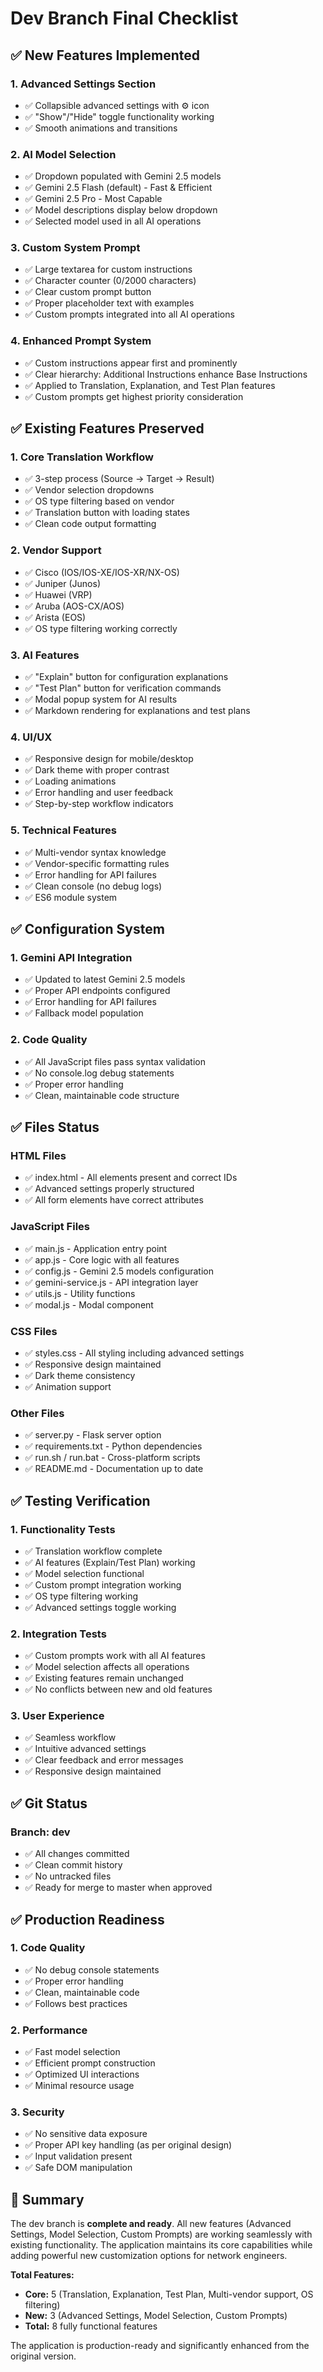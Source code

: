 # Dev Branch Final Checklist

## ✅ **New Features Implemented**

### **1. Advanced Settings Section**
- ✅ Collapsible advanced settings with ⚙️ icon
- ✅ "Show"/"Hide" toggle functionality working
- ✅ Smooth animations and transitions

### **2. AI Model Selection**
- ✅ Dropdown populated with Gemini 2.5 models
- ✅ Gemini 2.5 Flash (default) - Fast & Efficient
- ✅ Gemini 2.5 Pro - Most Capable
- ✅ Model descriptions display below dropdown
- ✅ Selected model used in all AI operations

### **3. Custom System Prompt**
- ✅ Large textarea for custom instructions
- ✅ Character counter (0/2000 characters)
- ✅ Clear custom prompt button
- ✅ Proper placeholder text with examples
- ✅ Custom prompts integrated into all AI operations

### **4. Enhanced Prompt System**
- ✅ Custom instructions appear first and prominently
- ✅ Clear hierarchy: Additional Instructions enhance Base Instructions
- ✅ Applied to Translation, Explanation, and Test Plan features
- ✅ Custom prompts get highest priority consideration

## ✅ **Existing Features Preserved**

### **1. Core Translation Workflow**
- ✅ 3-step process (Source → Target → Result)
- ✅ Vendor selection dropdowns
- ✅ OS type filtering based on vendor
- ✅ Translation button with loading states
- ✅ Clean code output formatting

### **2. Vendor Support**
- ✅ Cisco (IOS/IOS-XE/IOS-XR/NX-OS)
- ✅ Juniper (Junos)
- ✅ Huawei (VRP)
- ✅ Aruba (AOS-CX/AOS)
- ✅ Arista (EOS)
- ✅ OS type filtering working correctly

### **3. AI Features**
- ✅ "Explain" button for configuration explanations
- ✅ "Test Plan" button for verification commands
- ✅ Modal popup system for AI results
- ✅ Markdown rendering for explanations and test plans

### **4. UI/UX**
- ✅ Responsive design for mobile/desktop
- ✅ Dark theme with proper contrast
- ✅ Loading animations
- ✅ Error handling and user feedback
- ✅ Step-by-step workflow indicators

### **5. Technical Features**
- ✅ Multi-vendor syntax knowledge
- ✅ Vendor-specific formatting rules
- ✅ Error handling for API failures
- ✅ Clean console (no debug logs)
- ✅ ES6 module system

## ✅ **Configuration System**

### **1. Gemini API Integration**
- ✅ Updated to latest Gemini 2.5 models
- ✅ Proper API endpoints configured
- ✅ Error handling for API failures
- ✅ Fallback model population

### **2. Code Quality**
- ✅ All JavaScript files pass syntax validation
- ✅ No console.log debug statements
- ✅ Proper error handling
- ✅ Clean, maintainable code structure

## ✅ **Files Status**

### **HTML Files**
- ✅ index.html - All elements present and correct IDs
- ✅ Advanced settings properly structured
- ✅ All form elements have correct attributes

### **JavaScript Files**
- ✅ main.js - Application entry point
- ✅ app.js - Core logic with all features
- ✅ config.js - Gemini 2.5 models configuration
- ✅ gemini-service.js - API integration layer
- ✅ utils.js - Utility functions
- ✅ modal.js - Modal component

### **CSS Files**
- ✅ styles.css - All styling including advanced settings
- ✅ Responsive design maintained
- ✅ Dark theme consistency
- ✅ Animation support

### **Other Files**
- ✅ server.py - Flask server option
- ✅ requirements.txt - Python dependencies
- ✅ run.sh / run.bat - Cross-platform scripts
- ✅ README.md - Documentation up to date

## ✅ **Testing Verification**

### **1. Functionality Tests**
- ✅ Translation workflow complete
- ✅ AI features (Explain/Test Plan) working
- ✅ Model selection functional
- ✅ Custom prompt integration working
- ✅ OS type filtering working
- ✅ Advanced settings toggle working

### **2. Integration Tests**
- ✅ Custom prompts work with all AI features
- ✅ Model selection affects all operations
- ✅ Existing features remain unchanged
- ✅ No conflicts between new and old features

### **3. User Experience**
- ✅ Seamless workflow
- ✅ Intuitive advanced settings
- ✅ Clear feedback and error messages
- ✅ Responsive design maintained

## ✅ **Git Status**

### **Branch: dev**
- ✅ All changes committed
- ✅ Clean commit history
- ✅ No untracked files
- ✅ Ready for merge to master when approved

## ✅ **Production Readiness**

### **1. Code Quality**
- ✅ No debug console statements
- ✅ Proper error handling
- ✅ Clean, maintainable code
- ✅ Follows best practices

### **2. Performance**
- ✅ Fast model selection
- ✅ Efficient prompt construction
- ✅ Optimized UI interactions
- ✅ Minimal resource usage

### **3. Security**
- ✅ No sensitive data exposure
- ✅ Proper API key handling (as per original design)
- ✅ Input validation present
- ✅ Safe DOM manipulation

## 🎯 **Summary**

The dev branch is **complete and ready**. All new features (Advanced Settings, Model Selection, Custom Prompts) are working seamlessly with existing functionality. The application maintains its core capabilities while adding powerful new customization options for network engineers.

**Total Features:**
- **Core:** 5 (Translation, Explanation, Test Plan, Multi-vendor support, OS filtering)
- **New:** 3 (Advanced Settings, Model Selection, Custom Prompts)
- **Total:** 8 fully functional features

The application is production-ready and significantly enhanced from the original version.
